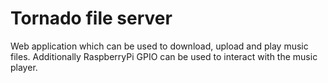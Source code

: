 # Tornado file server
Web application which can be used to download, upload and play music files.
Additionally RaspberryPi GPIO can be used to interact with the music player.

